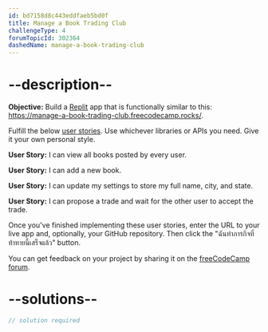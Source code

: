 ```yaml
---
id: bd7158d8c443eddfaeb5bd0f
title: Manage a Book Trading Club
challengeType: 4
forumTopicId: 302364
dashedName: manage-a-book-trading-club
---
```


# --description--

**Objective:** Build a [Replit](https://replit.com/) app that is functionally similar to this: <https://manage-a-book-trading-club.freecodecamp.rocks/>.

Fulfill the below [user stories](https://en.wikipedia.org/wiki/User_story). Use whichever libraries or APIs you need. Give it your own personal style.

**User Story:** I can view all books posted by every user.

**User Story:** I can add a new book.

**User Story:** I can update my settings to store my full name, city, and state.

**User Story:** I can propose a trade and wait for the other user to accept the trade.

Once you've finished implementing these user stories, enter the URL to your live app and, optionally, your GitHub repository. Then click the "ฉันทำภารกิจที่ท้าทายนี้เสร็จแล้ว" button.

You can get feedback on your project by sharing it on the [freeCodeCamp forum](https://forum.freecodecamp.org/c/project-feedback/409).

# --solutions--

```js
// solution required
```
